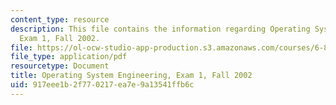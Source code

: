 ```yaml
---
content_type: resource
description: This file contains the information regarding Operating System Engineering,
  Exam 1, Fall 2002.
file: https://ol-ocw-studio-app-production.s3.amazonaws.com/courses/6-828-operating-system-engineering-fall-2012/917eee1b2f770217ea7e9a13541ffb6c_MIT6_828F12_q02_1_sol.pdf
file_type: application/pdf
resourcetype: Document
title: Operating System Engineering, Exam 1, Fall 2002
uid: 917eee1b-2f77-0217-ea7e-9a13541ffb6c
---
```

